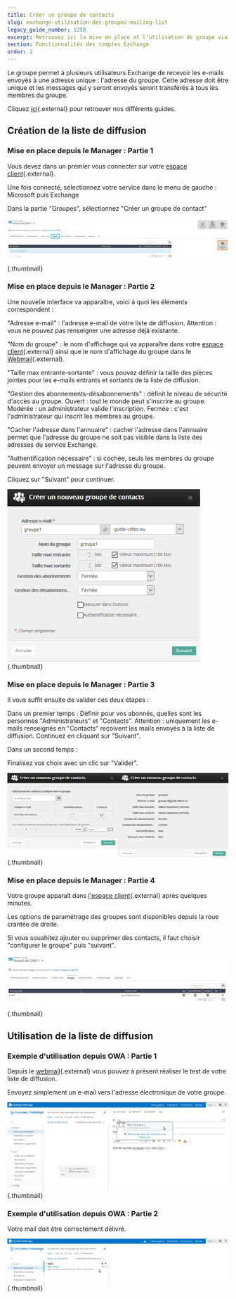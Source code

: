 ```yaml
---
title: Créer un groupe de contacts
slug: exchange-utilisation-des-groupes-mailing-list
legacy_guide_number: 1258
excerpt: Retrouvez ici la mise en place et l’utilisation de groupe via votre compte Exchange
section: Fonctionnalités des comptes Exchange
order: 2
---
```


Le groupe permet à plusieurs utilisateurs Exchange de recevoir les e-mails envoyés à  une adresse unique : l'adresse du groupe. Cette adresse doit être unique et les messages qui y seront envoyés seront transférés à tous les membres du groupe.

Cliquez [ici](https://www.ovh.com/fr/emails/hosted-exchange/guides/){.external} pour retrouver nos différents guides.


## Création de la liste de diffusion

### Mise en place depuis le Manager &#58; Partie 1
Vous devez dans un premier vous connecter sur votre [espace client](https://www.ovh.com/manager/web/login.html){.external}.

Une fois connecté, sélectionnez votre service dans le menu de gauche : Microsoft puis Exchange

Dans la partie "Groupes", sélectionnez "Créer un groupe de contact"


![emails](images/1064.png){.thumbnail}


### Mise en place depuis le Manager &#58; Partie 2
Une nouvelle interface va apparaître, voici à quoi les éléments correspondent :

"Adresse e-mail" : l'adresse e-mail de votre liste de diffusion. Attention : vous ne pouvez pas renseigner une adresse déjà existante.

"Nom du groupe" : le nom d'affichage qui va apparaître dans votre [espace
client](https://www.ovh.com/manager/web/login.html){.external} ainsi que le nom d'affichage du groupe dans le [Webmail](https://ex.mail.ovh.net/owa/){.external}.

"Taille max entrante-sortante" : vous pouvez définir la taille des pièces jointes pour les e-mails entrants et sortants de la liste de diffusion.

"Gestion des abonnements-désabonnements" : définit le niveau de sécurité d'accès au groupe. Ouvert : tout le monde peut s'inscrire au groupe. Modérée : un administrateur valide l'inscription. Fermée : c'est l'administrateur qui inscrit les membres au groupe.

"Cacher l'adresse dans l'annuaire" : cacher l'adresse dans l'annuaire permet que l'adresse du groupe ne soit pas visible dans la liste des adresses du service Exchange.

"Authentification nécessaire" : si cochée, seuls les membres du groupe peuvent envoyer un message sur l'adresse du groupe.

Cliquez sur "Suivant" pour continuer.


![emails](images/1065.png){.thumbnail}


### Mise en place depuis le Manager &#58; Partie 3
Il vous suffit ensuite de valider ces deux étapes :

Dans un premier temps : Définir pour vos abonnés, quelles sont les personnes "Administrateurs" et "Contacts". Attention : uniquement les e-mails renseignés en "Contacts" reçoivent les mails envoyés à la liste de diffusion. Continuez en cliquant sur "Suivant".

Dans un second temps :

Finalisez vos choix avec un clic sur "Valider".


![emails](images/1067.png){.thumbnail}


### Mise en place depuis le Manager &#58; Partie 4
Votre groupe apparaît dans [l'espace client](https://www.ovh.com/manager/web/login.html){.external} après quelques minutes.

Les options de paramétrage des groupes sont disponibles depuis la roue crantée de droite.

Si vous souahitez ajouter ou supprimer des contacts, il faut choisir "configurer le groupe" puis "suivant".


![emails](images/1068.png){.thumbnail}


## Utilisation de la liste de diffusion

### Exemple d'utilisation depuis OWA &#58; Partie 1
Depuis le [webmail](https://ex.mail.ovh.net/owa/){.external} vous pouvez à présent réaliser le test de votre liste de diffusion.

Envoyez simplement un e-mail vers l'adresse électronique de votre groupe.


![emails](images/1069.png){.thumbnail}


### Exemple d'utilisation depuis OWA &#58; Partie 2
Votre mail doit être correctement délivré.


![emails](images/1070.png){.thumbnail}